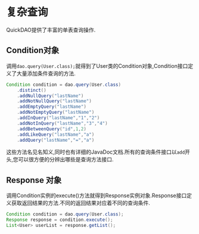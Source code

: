 # 复杂查询

QuickDAO提供了丰富的单表查询操作.

## Condition对象

调用``dao.query(User.class);``就得到了User类的Condition对象,Condition接口定义了大量添加条件查询的方法.

```java
Condition condition = dao.query(User.class)
    .distinct()
    .addNullQuery("lastName")
    .addNotNullQuery("lastName")
    .addEmptyQuery("lastName")
    .addNotEmptyQuery("lastName")
    .addInQuery("lastName","1","2")
    .addNotInQuery("lastName","3","4")
    .addBetweenQuery("id",1,2)
    .addLikeQuery("lastName","a")
    .addQuery("lastName","=","a")
```

这些方法名见名知义,同时也有详细的JavaDoc文档.所有的查询条件接口以``add``开头,您可以很方便的分辨出哪些是查询方法接口.

## Response 对象

调用Condition实例的execute()方法就得到Response实例对象.Response接口定义获取返回结果的方法.不同的返回结果对应着不同的查询条件.

```java
Condition condition = dao.query(User.class);
Response response = condition.execute();
List<User> userList = response.getList();
```
